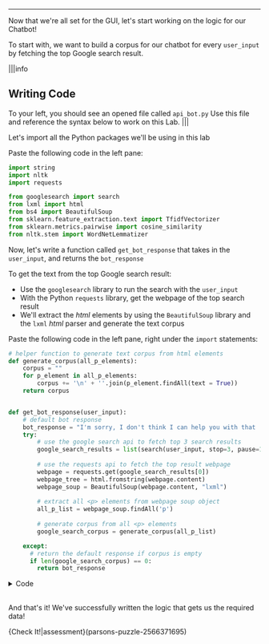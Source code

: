 ---
Now that we're all set for the GUI, let's start working on the logic for our Chatbot!

To start with, we want to build a corpus for our chatbot for every `user_input` by fetching the top Google search result.

|||info
## Writing Code

To your left, you should see an opened file called `api_bot.py`
Use this file and reference the syntax below to work on this Lab.
|||

Let's import all the Python packages we'll be using in this lab

Paste the following code in the left pane:

```python
import string
import nltk
import requests

from googlesearch import search
from lxml import html
from bs4 import BeautifulSoup
from sklearn.feature_extraction.text import TfidfVectorizer
from sklearn.metrics.pairwise import cosine_similarity
from nltk.stem import WordNetLemmatizer
```

Now, let's write a function called `get_bot_response` that takes in the `user_input`, and returns the `bot_response`

To get the text from the top Google search result:

- Use the `googlesearch` library to run the search with the `user_input`
- With the Python `requests` library, get the webpage of the top search result
- We'll extract the *html* elements by using the `BeautifulSoup` library and the `lxml` *html* parser and generate the text corpus

Paste the following code in the left pane, right under the `import` statements:

```python
# helper function to generate text corpus from html elements
def generate_corpus(all_p_elements):
    corpus = ""
    for p_element in all_p_elements:
        corpus += '\n' + ''.join(p_element.findAll(text = True))
    return corpus


def get_bot_response(user_input):
    # default bot response
    bot_response = "I'm sorry, I don't think I can help you with that :("
    try:
        # use the google search api to fetch top 3 search results
        google_search_results = list(search(user_input, stop=3, pause=1))
        
        # use the requests api to fetch the top result webpage
        webpage = requests.get(google_search_results[0])
        webpage_tree = html.fromstring(webpage.content)
        webpage_soup = BeautifulSoup(webpage.content, "lxml")
        
        # extract all <p> elements from webpage soup object
        all_p_list = webpage_soup.findAll('p')
        
        # generate corpus from all <p> elements
        google_search_corpus = generate_corpus(all_p_list)

    except:
      # return the default response if corpus is empty
      if len(google_search_corpus) == 0:
        return bot_response
```

<details>
<summary>Code</summary>
Your code should look like this:


```python
import string
import nltk
import requests

from googlesearch import search
from lxml import html
from bs4 import BeautifulSoup
from sklearn.feature_extraction.text import TfidfVectorizer
from sklearn.metrics.pairwise import cosine_similarity
from nltk.stem import WordNetLemmatizer


# helper function to generate text corpus from html elements
def generate_corpus(all_p_elements):
    corpus = ""
    for p_element in all_p_elements:
        corpus += '\n' + ''.join(p_element.findAll(text = True))
    return corpus


def get_bot_response(user_input):
    # default bot response
    bot_response = "I'm sorry, I don't think I can help you with that :("
    try:
        # use the google search api to fetch top 3 search results
        google_search_results = list(search(user_input, stop=3, pause=1))
        
        # use the requests api to fetch the top result webpage
        webpage = requests.get(google_search_results[0])
        webpage_tree = html.fromstring(webpage.content)
        webpage_soup = BeautifulSoup(webpage.content, "lxml")
        
        # extract all <p> elements from webpage soup object
        all_p_list = webpage_soup.findAll('p')
        
        # generate corpus from all <p> elements
        google_search_corpus = generate_corpus(all_p_list)

    except:
      # return the default response if corpus is empty
      if len(google_search_corpus) == 0:
        return bot_response
```
</details><br>

And that's it! We've successfully written the logic that gets us the required data!

{Check It!|assessment}(parsons-puzzle-2566371695)
